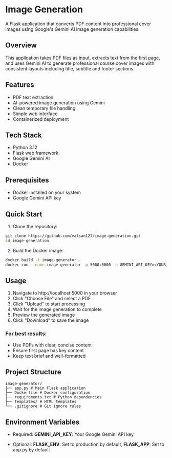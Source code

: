 # Image Generation

A Flask application that converts PDF content into professional cover images using Google's Gemini AI image generation
capabilities.

## Overview

This application takes PDF files as input, extracts text from the first page, and uses Gemini AI to generate
professional course cover images with consistent layouts including title, subtitle and footer sections.

## Features

- PDF text extraction
- AI-powered image generation using Gemini
- Clean temporary file handling
- Simple web interface
- Containerized deployment

## Tech Stack

- Python 3.12
- Flask web framework
- Google Gemini AI
- Docker

## Prerequisites

- Docker installed on your system
- Google Gemini API key

## Quick Start

1. Clone the repository:

```bash
git clone https://github.com/vatsan127/image-generation.git
cd image-generation
```

2. Build the Docker image:

```bash
docker build -t image-generator .
docker run --name image-generator -p 5000:5000 -e GEMINI_API_KEY=<YOUR_API_KEY> image-generator
```

## Usage

1. Navigate to http://localhost:5000 in your browser
2. Click "Choose File" and select a PDF
3. Click "Upload" to start processing
4. Wait for the image generation to complete
5. Preview the generated image
6. Click "Download" to save the image

### For best results:
  - Use PDFs with clear, concise content
  - Ensure first page has key content
  - Keep text brief and well-formatted

## Project Structure

```
image-generator/
├── app.py # Main Flask application
├── Dockerfile # Docker configuration
├── requirements.txt # Python dependencies
├── templates/ # HTML templates
└── .gitignore # Git ignore rules
```

## Environment Variables

- Required:
  **GEMINI_API_KEY**: Your Google Gemini API key

- Optional:
  **FLASK_ENV**: Set to production by default, 
  **FLASK_APP**: Set to app.py by default
